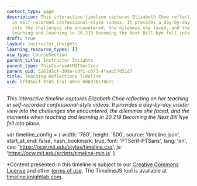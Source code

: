 ```yaml
---
content_type: page
description: This interactive timeline captures Elizabeth Choe reflecting on her teaching
  in self-recorded confessional-style videos. It provides a day-by-day insider view
  into the challenges she encountered, the dilemmas she faced, and the moments when
  teaching and learning in 20.219 Becoming the Next Bill Nye fell into place.
draft: true
layout: instructor_insights
learning_resource_types: []
ocw_type: CourseSection
parent_title: Instructor Insights
parent_type: ThisCourseAtMITSection
parent_uid: 526193cf-30da-cdf1-c673-4faab57d51d7
title: Teaching Reflections Timeline
uid: bff85acf-9745-fca1-40eb-0d6936576b7c
---
```

_This interactive timeline captures Elizabeth Choe reflecting on her teaching in self-recorded confessional-style videos. It provides a day-by-day insider view into the challenges she encountered, the dilemmas she faced, and the moments when teaching and learning in _20.219 Becoming the Next Bill Nye_ fell into place._

var timeline\_config = { width: '780', height: '500', source: 'timeline.json', start\_at\_end: false, hash\_bookmark: true, font: 'PTSerif-PTSans', lang: 'en', css: 'https://ocw.mit.edu/styles/timeline.css', js: 'https://ocw.mit.edu/scripts/timeline-min.js' }

\*Content presented in this timeline is subject to our [Creative Commons License](/terms/#cc) and other [terms of use](/terms/). The TimelineJS tool is available at [timeline.knightlab.com](http://timeline.knightlab.com).